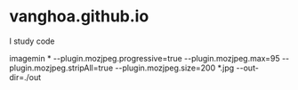 # vanghoa.github.io
I study code

imagemin * --plugin.mozjpeg.progressive=true --plugin.mozjpeg.max=95 --plugin.mozjpeg.stripAll=true --plugin.mozjpeg.size=200 *.jpg --out-dir=./out